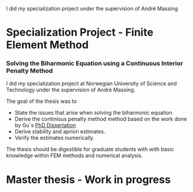 
I did my specialization project under the supervision of André Massing 

# Specialization Project - Finite Element Method
### Solving the Biharmonic Equation using a Continuous Interior Penalty Method

I did my specialization project at Norwegian University of Science and Technology under the supervision of André Massing.

The goal of the thesis was to
- State the issues that arise when solving the biharmonic equation
- Derive the continious penalty method method based on the work done by Gu`s [PhD Dissertation](https://digitalcommons.lsu.edu/gradschool_dissertations/1744/)
- Derive stability and apriori estimates.
- Verify the estimates numerically.

The thesis should be digestible for graduate students with with basic knowledge within FEM methods and numerical analysis.


# Master thesis - Work in progress
